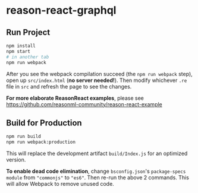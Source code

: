 # reason-react-graphql

## Run Project

```sh
npm install
npm start
# in another tab
npm run webpack
```

After you see the webpack compilation succeed (the `npm run webpack` step), open up `src/index.html` (**no server needed!**). Then modify whichever `.re` file in `src` and refresh the page to see the changes.

**For more elaborate ReasonReact examples**, please see https://github.com/reasonml-community/reason-react-example

## Build for Production

```sh
npm run build
npm run webpack:production
```

This will replace the development artifact `build/Index.js` for an optimized version.

**To enable dead code elimination**, change `bsconfig.json`'s `package-specs` `module` from `"commonjs"` to `"es6"`. Then re-run the above 2 commands. This will allow Webpack to remove unused code.
